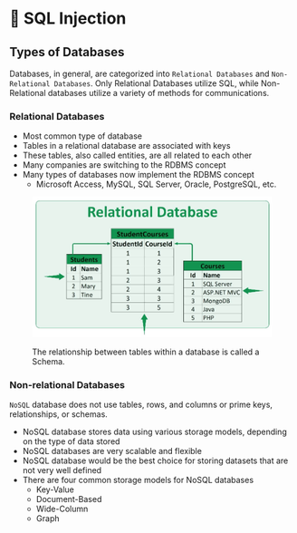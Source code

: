# 💉 SQL Injection

## Types of Databases

Databases, in general, are categorized into `Relational Databases` and `Non-Relational Databases`. Only Relational Databases utilize SQL, while Non-Relational databases utilize a variety of methods for communications.

### Relational Databases

* Most common type of database
* Tables in a relational database are associated with keys
* These tables, also called entities, are all related to each other
* Many companies are switching to the RDBMS concept
* Many types of databases now implement the RDBMS concept
  * Microsoft Access, MySQL, SQL Server, Oracle, PostgreSQL, etc.

<figure><img src="../../.gitbook/assets/image (89).png" alt=""><figcaption><p>The relationship between tables within a database is called a Schema.</p></figcaption></figure>

### Non-relational Databases

`NoSQL` database does not use tables, rows, and columns or prime keys, relationships, or schemas.

* NoSQL database stores data using various storage models, depending on the type of data stored
* NoSQL databases are very scalable and flexible
* NoSQL database would be the best choice for storing datasets that are not very well defined
* There are four common storage models for NoSQL databases
  * Key-Value
  * Document-Based
  * Wide-Column
  * Graph





